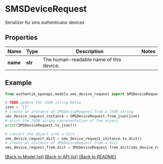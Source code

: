 # SMSDeviceRequest

Serializer for sms authenticator devices

## Properties

Name | Type | Description | Notes
------------ | ------------- | ------------- | -------------
**name** | **str** | The human-readable name of this device. | 

## Example

```python
from authentik_openapi.models.sms_device_request import SMSDeviceRequest

# TODO update the JSON string below
json = "{}"
# create an instance of SMSDeviceRequest from a JSON string
sms_device_request_instance = SMSDeviceRequest.from_json(json)
# print the JSON string representation of the object
print(SMSDeviceRequest.to_json())

# convert the object into a dict
sms_device_request_dict = sms_device_request_instance.to_dict()
# create an instance of SMSDeviceRequest from a dict
sms_device_request_from_dict = SMSDeviceRequest.from_dict(sms_device_request_dict)
```
[[Back to Model list]](../README.md#documentation-for-models) [[Back to API list]](../README.md#documentation-for-api-endpoints) [[Back to README]](../README.md)


